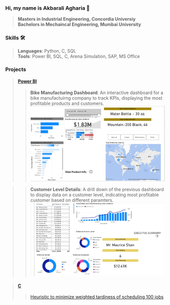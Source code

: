 ### Hi, my name is Akbarali Agharia 👋
>**Masters in Industrial Engineering, Concordia Universiy**  
>**Bachelors in Mechaincal Engineering, Mumbai University**

### Skills 🛠️
> **Languages**: Python, C, SQL  
> **Tools**: Power BI, SQL, C, Arena Simulation, SAP, MS Office

### Projects 

>#### [Power BI](https://github.com/akbarali2/PowerBI)
>>**Bike Manufacturing Dashboard**: An interactive dashboard for a bike manufactuirng company to track KPIs, displaying the most profitable products and customers.
![Dashboard](https://github.com/akbarali2/PowerBI/blob/main/dashboard.jpg)



>>**Customer Level Details**: A drill down of the previous dashboard to display data on a customer level, indicating most profitable customer based on different paramters.
![cx detail](https://github.com/akbarali2/PowerBI/blob/main/customer_level_info.jpg)



>#### [C](https://github.com/akbarali2/Scheduling-Heuristic-in-C)
>>[Heuristic to minimize weighted tardiness of scheduling 100 jobs](https://github.com/akbarali2/Scheduling-Heuristic-in-C/blob/master/Project4%20tp/Source.c)











<!--
**akbarali2/akbarali2** is a ✨ _special_ ✨ repository because its `README.md` (this file) appears on your GitHub profile.

Here are some ideas to get you started:

- 🔭 I’m currently working on ...
- 🌱 I’m currently learning ...
- 👯 I’m looking to collaborate on ...
- 🤔 I’m looking for help with ...
- 💬 Ask me about ...
- 📫 How to reach me: ...
- 😄 Pronouns: ...
- ⚡ Fun fact: ...
-->
